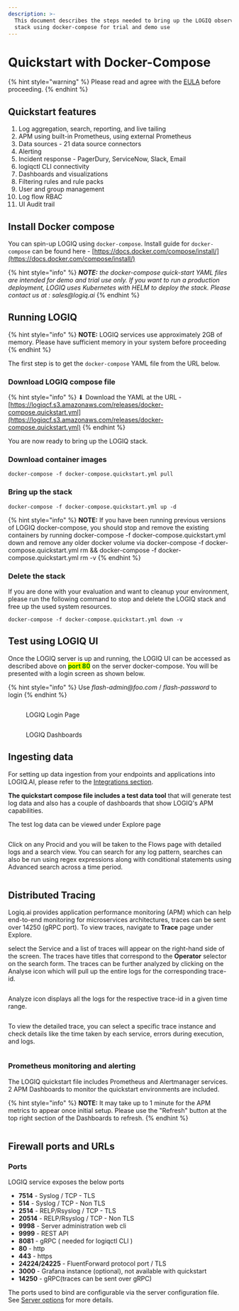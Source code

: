 ```yaml
---
description: >-
  This document describes the steps needed to bring up the LOGIQ observability
  stack using docker-compose for trial and demo use
---
```


# Quickstart with Docker-Compose

{% hint style="warning" %}
Please read and agree with the [EULA](https://docs.logiq.ai/eula/eula) before proceeding.
{% endhint %}

## Quickstart features

1. Log aggregation, search, reporting, and live tailing
2. APM using built-in Prometheus, using external Prometheus
3. Data sources - 21 data source connectors
4. Alerting
5. Incident response - PagerDury, ServiceNow, Slack, Email
6. logiqctl CLI connectivity
7. Dashboards and visualizations
8. Filtering rules and rule packs
9. User and group management
10. Log flow RBAC
11. UI Audit trail

## Install Docker compose

You can spin-up LOGIQ using `docker-compose`. Install guide for `docker-compose` can be found here - [https://docs.docker.com/compose/install/](https://docs.docker.com/compose/install/)

{% hint style="info" %}
_**NOTE:** the docker-compose quick-start YAML files are intended for demo and trial use only. If you want to run a production deployment, LOGIQ uses Kubernetes with HELM to deploy the stack. Please contact us at : sales@logiq.ai_
{% endhint %}

## Running LOGIQ

{% hint style="info" %}
**NOTE:** LOGIQ services use approximately 2GB of memory. Please have sufficient memory in your system before proceeding
{% endhint %}

The first step is to get the `docker-compose` YAML file from the URL below.

### Download LOGIQ compose file

{% hint style="info" %}
⬇ Download the YAML at the URL - [https://logiqcf.s3.amazonaws.com/releases/docker-compose.quickstart.yml](https://logiqcf.s3.amazonaws.com/releases/docker-compose.quickstart.yml)
{% endhint %}

You are now ready to bring up the LOGIQ stack.

### Download container images

```
docker-compose -f docker-compose.quickstart.yml pull
```

### Bring up the stack

```
docker-compose -f docker-compose.quickstart.yml up -d
```

{% hint style="info" %}
**NOTE:** If you have been running previous versions of LOGIQ docker-compose, you should stop and remove the existing containers by running docker-compose -f docker-compose.quickstart.yml down and remove any older docker volume via docker-compose -f docker-compose.quickstart.yml rm && docker-compose -f docker-compose.quickstart.yml rm -v
{% endhint %}

### Delete the stack

If you are done with your evaluation and want to cleanup your environment, please run the following command to stop and delete the LOGIQ stack and free up the used system resources.

```
docker-compose -f docker-compose.quickstart.yml down -v
```

## Test using LOGIQ UI

Once the LOGIQ server is up and running, the LOGIQ UI can be accessed as described above on <mark style="color:green;">**port 80**</mark> on the server docker-compose. You will be presented with a login screen as shown below.

{% hint style="info" %}
Use _flash-admin@foo.com_ / _flash-password_ to login
{% endhint %}

<figure><img src="../.gitbook/assets/Screen Shot 2022-03-19 at 8.11.14 AM.png" alt=""><figcaption><p>LOGIQ Login Page</p></figcaption></figure>

<figure><img src="../.gitbook/assets/image (5).png" alt=""><figcaption><p>LOGIQ Dashboards</p></figcaption></figure>

## Ingesting data

For setting up data ingestion from your endpoints and applications into LOGIQ.AI, please refer to the [Integrations section](../integrations/overview/).

**The quickstart compose file includes a test data tool** that will generate test log data and also has a couple of dashboards that show LOGIQ's APM capabilities.

The test log data can be viewed under Explore page&#x20;

<figure><img src="../.gitbook/assets/image (1) (1).png" alt=""><figcaption></figcaption></figure>

Click on any Procid and you will be taken to the Flows page with detailed logs and a search view. You can search for any log pattern, searches can also be run using regex expressions along with conditional statements using Advanced search across a time period.

<figure><img src="../.gitbook/assets/image (2) (2).png" alt=""><figcaption></figcaption></figure>

## Distributed Tracing

Logiq.ai provides application performance monitoring (APM) which can help end-to-end monitoring for microservices architectures, traces can be sent over 14250 (gRPC port). To view traces, navigate to **Trace** page under Explore.&#x20;

select the Service and a list of traces will appear on the right-hand side of the screen. The traces have titles that correspond to the **Operator** selector on the search form. The traces can be further analyzed by clicking on the Analyse icon which will pull up the entire logs for the corresponding trace-id.

<figure><img src="../.gitbook/assets/image (3) (3).png" alt=""><figcaption></figcaption></figure>

Analyze icon displays all the logs for the respective trace-id in a given time range.

<figure><img src="../.gitbook/assets/image (4) (1).png" alt=""><figcaption></figcaption></figure>

To view the detailed trace, you can select a specific trace instance and check details like the time taken by each service, errors during execution, and logs.

<figure><img src="../.gitbook/assets/image (5) (1).png" alt=""><figcaption></figcaption></figure>

### Prometheus monitoring and alerting

The LOGIQ quickstart file includes Prometheus and Alertmanager services. 2 APM Dashboards to monitor the quickstart environments are included.

{% hint style="info" %}
**NOTE:** It may take up to 1 minute for the APM metrics to appear once initial setup. Please use the "Refresh" button at the top right section of the Dashboards to refresh.
{% endhint %}

<figure><img src="../.gitbook/assets/Screen Shot 2022-03-19 at 11.40.31 AM (1).png" alt=""><figcaption></figcaption></figure>

## Firewall ports and URLs

### Ports

LOGIQ service exposes the below ports

* **7514** - Syslog / TCP - TLS
* **514** - Syslog / TCP - Non TLS
* **2514** - RELP/Rsyslog / TCP - TLS
* **20514** - RELP/Rsyslog / TCP - Non TLS
* **9998** - Server administration web cli
* **9999** - REST API
* **8081** - gRPC ( needed for logiqctl CLI )
* **80** - http
* **443** - https
* **24224/24225** - FluentForward protocol port / TLS
* **3000** - Grafana instance (optional), not available with quickstart
* **14250** - gRPC(traces can be sent over gRPC)

The ports used to bind are configurable via the server configuration file. See [Server options](broken-reference) for more details.
